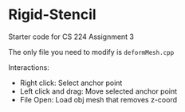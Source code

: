 # Rigid-Stencil
Starter code for CS 224 Assignment 3

The only file you need to modify is `deformMesh.cpp`

Interactions:
- Right click: Select anchor point
- Left click and drag: Move selected anchor point
- File Open: Load obj mesh that removes z-coord
